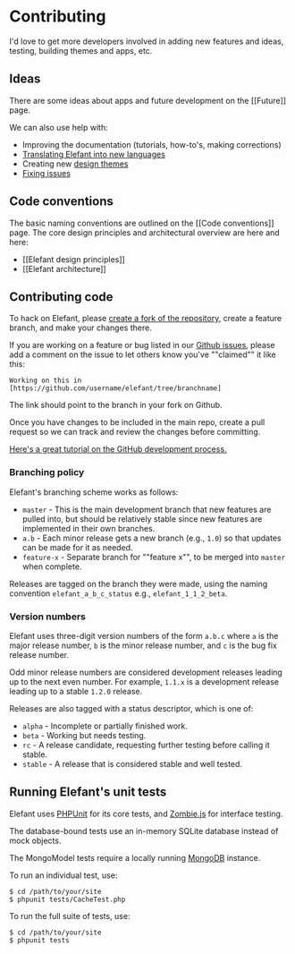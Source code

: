 # Contributing

I'd love to get more developers involved in adding new features and ideas, testing, building themes and apps, etc.

## Ideas

There are some ideas about apps and future development on the [[Future]] page.

We can also use help with:

* Improving the documentation (tutorials, how-to's, making corrections)
* [Translating Elefant into new languages](/wiki/Translations)
* Creating new [design themes](/themes)
* [Fixing issues](/issues)

## Code conventions

The basic naming conventions are outlined on the [[Code conventions]] page. The core design principles and architectural overview are here and here:

* [[Elefant design principles]]
* [[Elefant architecture]]

## Contributing code

To hack on Elefant, please [create a fork of the repository](http://github.com/jbroadway/elefant), create a feature branch, and make your changes there.

If you are working on a feature or bug listed in our [Github issues](/issues), please add a comment on the issue to let others know you've ""claimed"" it like this:

	Working on this in [https://github.com/username/elefant/tree/branchname]

The link should point to the branch in your fork on Github.

Once you have changes to be included in the main repo, create a pull request so we can track and review the changes before committing.

[Here's a great tutorial on the GitHub development process.](http://gun.io/blog/how-to-github-fork-branch-and-pull-request/)

### Branching policy

Elefant's branching scheme works as follows:

* `master` - This is the main development branch that new features are pulled into, but should be relatively stable since new features are implemented in their own branches.
* `a.b` - Each minor release gets a new branch (e.g., `1.0`) so that updates can be made for it as needed.
* `feature-x` - Separate branch for ""feature x"", to be merged into `master` when complete.

Releases are tagged on the branch they were made, using the naming convention `elefant_a_b_c_status` e.g., `elefant_1_1_2_beta`.

### Version numbers

Elefant uses three-digit version numbers of the form `a.b.c` where `a` is the major release number, `b` is the minor release number, and `c` is the bug fix release number.

Odd minor release numbers are considered development releases leading up to the next even number. For example, `1.1.x` is a development release leading up to a stable `1.2.0` release.

Releases are also tagged with a status descriptor, which is one of:

* `alpha` - Incomplete or partially finished work.
* `beta` - Working but needs testing.
* `rc` - A release candidate, requesting further testing before calling it stable.
* `stable` - A release that is considered stable and well tested.

## Running Elefant's unit tests

Elefant uses [PHPUnit](http://www.phpunit.de/manual/current/en/index.html) for its core tests, and [Zombie.js](http://zombie.labnotes.org/) for interface testing.

The database-bound tests use an in-memory SQLite database instead of mock objects.

The MongoModel tests require a locally running [MongoDB](http://www.mongodb.org/) instance.

To run an individual test, use:

	$ cd /path/to/your/site
	$ phpunit tests/CacheTest.php

To run the full suite of tests, use:

	$ cd /path/to/your/site
	$ phpunit tests